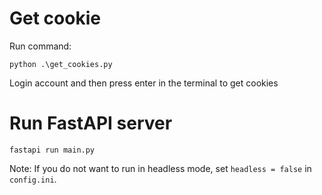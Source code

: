 # Get cookie

Run command:
```
python .\get_cookies.py
```

Login account and then press enter in the terminal to get cookies

# Run FastAPI server

```
fastapi run main.py
```

Note: If you do not want to run in headless mode, set `headless = false` in `config.ini`.